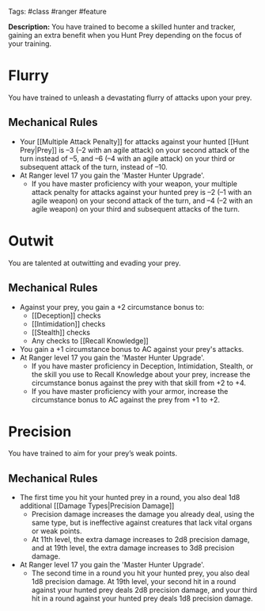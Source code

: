 Tags: #class #ranger #feature 

**Description:** You have trained to become a skilled hunter and tracker, gaining an extra benefit when you Hunt Prey depending on the focus of your training.

# Flurry

You have trained to unleash a devastating flurry of attacks upon your prey.

## Mechanical Rules

- Your [[Multiple Attack Penalty]] for attacks against your hunted [[Hunt Prey|Prey]] is –3 (–2 with an agile attack) on your second attack of the turn instead of –5, and –6 (–4 with an agile attack) on your third or subsequent attack of the turn, instead of –10.
- At Ranger level 17 you gain the 'Master Hunter Upgrade'.
	- If you have master proficiency with your weapon, your multiple attack penalty for attacks against your hunted prey is –2 (–1 with an agile weapon) on your second attack of the turn, and –4 (–2 with an agile weapon) on your third and subsequent attacks of the turn.

# Outwit

You are talented at outwitting and evading your prey. 

## Mechanical Rules

- Against your prey, you gain a +2 circumstance bonus to: 
	- [[Deception]] checks
	- [[Intimidation]] checks
	- [[Stealth]] checks
	- Any checks to [[Recall Knowledge]]
- You gain a +1 circumstance bonus to AC against your prey's attacks.
- At Ranger level 17 you gain the 'Master Hunter Upgrade'. 
	- If you have master proficiency in Deception, Intimidation, Stealth, or the skill you use to Recall Knowledge about your prey, increase the circumstance bonus against the prey with that skill from +2 to +4.
	- If you have master proficiency with your armor, increase the circumstance bonus to AC against the prey from +1 to +2.

# Precision

You have trained to aim for your prey’s weak points. 

## Mechanical Rules

- The first time you hit your hunted prey in a round, you also deal 1d8 additional [[Damage Types|Precision Damage]] 
	- Precision damage increases the damage you already deal, using the same type, but is ineffective against creatures that lack vital organs or weak points.
	- At 11th level, the extra damage increases to 2d8 precision damage, and at 19th level, the extra damage increases to 3d8 precision damage.
- At Ranger level 17 you gain the 'Master Hunter Upgrade'. 
	- The second time in a round you hit your hunted prey, you also deal 1d8 precision damage. At 19th level, your second hit in a round against your hunted prey deals 2d8 precision damage, and your third hit in a round against your hunted prey deals 1d8 precision damage.